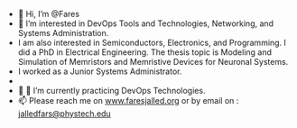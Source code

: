 - 👋 Hi, I’m @Fares
- 👀 I’m interested in DevOps Tools and Technologies, Networking, and Systems Administration.
- I am also interested in Semiconductors, Electronics, and Programming. I did a PhD in Electrical Engineering. The thesis topic is Modeling and Simulation of Memristors and Memristive Devices for Neuronal Systems.
- I worked as a Junior Systems Administrator.
- 
- 💞️ 🌱 I’m currently practicing DevOps Technologies.
- 📫 Please reach me on www.faresjalled.org or by email on : jalledfars@phystech.edu

<!---
FaresJalled/FaresJalled is a ✨ special ✨ repository because its `README.md` (this file) appears on your GitHub profile.
You can click the Preview link to take a look at your changes.
--->
